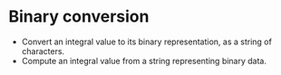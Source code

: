 # Binary conversion

- Convert an integral value to its binary representation, as a string of characters.
- Compute an integral value from a string representing binary data.
